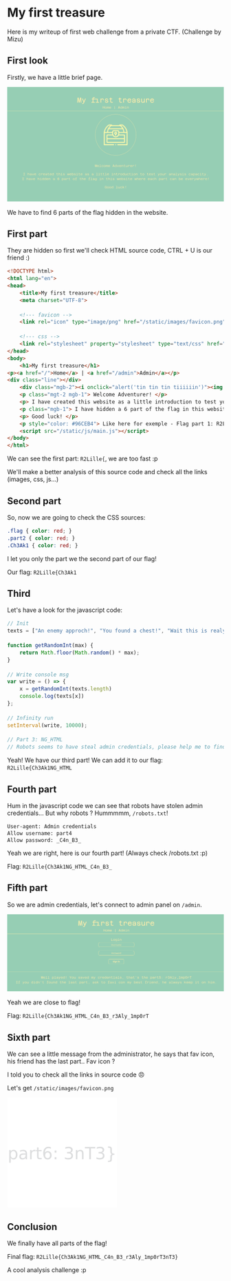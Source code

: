 # My first treasure

Here is my writeup of first web challenge from a private CTF. (Challenge by Mizu)

## First look

Firstly, we have a little brief page.

![first_look](images/first_look.png)

We have to find 6 parts of the flag hidden in the website.

## First part

They are hidden so first we'll check HTML source code, CTRL + U is our friend :)

```html
<!DOCTYPE html>
<html lang="en">
<head>
    <title>My first treasure</title>
    <meta charset="UTF-8">

    <!--- favicon -->
    <link rel="icon" type="image/png" href="/static/images/favicon.png"/>

    <!--- css -->
    <link rel="stylesheet" property="stylesheet" type="text/css" href="/static/css/style.css" media="all">
</head>
<body>
    <h1>My first treasure</h1>
<p><a href="/">Home</a> | <a href="/admin">Admin</a></p>
<div class="line"></div>
    <div class="mgb-2"><i onclick="alert('tin tin tin tiiiiiin')"><img id="alert" src="/static/images/treasure.png" width="140"/></i><div>
    <p class="mgt-2 mgb-1"> Welcome Adventurer! </p>
    <p> I have created this website as a little introduction to test your analysis capacity. </p>
    <p class="mgb-1"> I have hidden a 6 part of the flag in this website where each part can be everywhere! </p>
    <p> Good luck! </p>
    <p style="color: #96CEB4"> Like here for exemple - Flag part 1: R2Lille{ </p>
    <script src="/static/js/main.js"></script>
</body>
</html>
```

We can see the first part: ``R2Lille{``, we are too fast :p

We'll make a better analysis of this source code and check all the links (images, css, js...)

## Second part

So, now we are going to check the CSS sources:

```css
.flag { color: red; }
.part2 { color: red; }
.Ch3Ak1 { color: red; }
```

I let you only the part we the second part of our flag! 

Our flag: ``R2Lille{Ch3Ak1``

## Third

Let's have a look for the javascript code:

```js
// Init
texts = ["An enemy approch!", "You found a chest!", "Wait this is realy a flag?!", "Nice sword man!", "Hé ho hé", "Tutuluuu!", "You found a cool shield!", "10 rupees for the beer!"]

function getRandomInt(max) {
	return Math.floor(Math.random() * max);
}

// Write console msg 
var write = () => {
	x = getRandomInt(texts.length)
    console.log(texts[x])
};

// Infinity run
setInterval(write, 10000);

// Part 3: NG_HTML
// Robots seems to have steal admin credentials, please help me to find them back
```

Yeah! We have our third part! We can add it to our flag: ``R2Lille{Ch3Ak1NG_HTML``

## Fourth part

Hum in the javascript code we can see that robots have stolen admin credentials... But why robots ? Hummmmm, ``/robots.txt``!

```
User-agent: Admin credentials
Allow username: part4
Allow password: _C4n_B3_
```

Yeah we are right, here is our fourth part! (Always check /robots.txt :p)

Flag: ``R2Lille{Ch3Ak1NG_HTML_C4n_B3_``

## Fifth part

So we are admin credentials, let's connect to admin panel on ``/admin``.

![admin_connected](images/admin_connected.png)

Yeah we are close to flag!

Flag: ``R2Lille{Ch3Ak1NG_HTML_C4n_B3_r3Aly_1mp0rT``

## Sixth part

We can see a little message from the administrator, he says that fav icon, his friend has the last part.. Fav icon ?

I told you to check all the links in source code :angry:

Let's get ``/static/images/favicon.png``

![favicon](images/favicon.png)

## Conclusion

We finally have all parts of the flag!

Final flag: ``R2Lille{Ch3Ak1NG_HTML_C4n_B3_r3Aly_1mp0rT3nT3}``

A cool analysis challenge :p